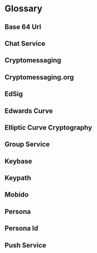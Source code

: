 # Glossary

## Base 64 Url
## Chat Service
## Cryptomessaging
## Cryptomessaging.org
## EdSig
## Edwards Curve
## Elliptic Curve Cryptography
## Group Service
## Keybase
## Keypath
## Mobido
## Persona
## Persona Id
## Push Service
